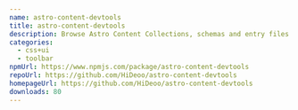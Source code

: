 ```yaml
---
name: astro-content-devtools
title: astro-content-devtools
description: Browse Astro Content Collections, schemas and entry files in your browser
categories:
  - css+ui
  - toolbar
npmUrl: https://www.npmjs.com/package/astro-content-devtools
repoUrl: https://github.com/HiDeoo/astro-content-devtools
homepageUrl: https://github.com/HiDeoo/astro-content-devtools
downloads: 80
---
```

